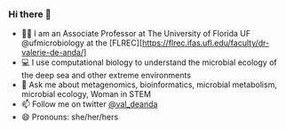 ### Hi there 👋

- 👩‍🔬 I am an Associate Professor at The University of Florida UF @ufmicrobiology at the [FLREC][https://flrec.ifas.ufl.edu/faculty/dr-valerie-de-anda/]
- 💻 I use computational biology to understand the microbial ecology of the deep sea and other extreme environments
- 💬 Ask me about metagenomics, bioinformatics, microbial metabolism, microbial ecology,  Woman in STEM 
- 📫 Follow me on twitter [@val_deanda](https://twitter.com/val_deanda)
- 😄 Pronouns: she/her/hers

